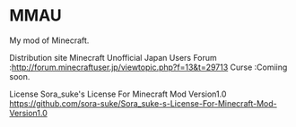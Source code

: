 ﻿# MMAU
My mod of Minecraft.

Distribution site
Minecraft Unofficial Japan Users Forum :http://forum.minecraftuser.jp/viewtopic.php?f=13&t=29713
Curse :Comiing soon.

License
﻿Sora_suke's License For Minecraft Mod Version1.0
https://github.com/sora-suke/Sora_suke-s-License-For-Minecraft-Mod-Version1.0
